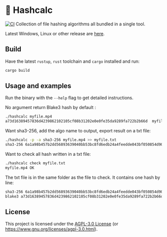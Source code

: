 # 🥧 Hashcalc

[![CI](https://github.com/Antidote1911/hashcalc/actions/workflows/ci.yml/badge.svg)](https://github.com/Antidote1911/hashcalc/actions/workflows/ci.yml)
Collection of file hashing algorithms all bundled in a single tool.

Latest Windows, Linux or other release are [here](https://github.com/Antidote1911/hashcalc/releases/latest).

## Build

Have the latest `rustup`, `rust` toolchain and `cargo` installed and run:

```sh
cargo build
```

## Usage and examples

Run the binary with the `--help` flag to get detailed instructions.

No argument return Blake3 hash by default :
```sh
./hashcalc myfile.mp4
a73d16389457836d4239862102105cf08b31202e0e0fe35da9289fa722b2b66d  myfile.mp4
```
Want sha3-256, add the algo name to output, export result on a txt file:
```sh
./hashcalc -p -a sha3-256 myfile.mp4 >> myfile.txt
sha3-256 6a1a98b457b2dd56893639040bb53bc8fd6edb24a4feedde043bf050854d908f  myfile.mp4
```
Want to check all hash written in a txt file:
```sh
./hashcalc check myfile.txt
myfile.mp4 OK
```
The txt file is in the same folder as the file to check. It contains one hash by line:
```sh
sha3-256 6a1a98b457b2dd56893639040bb53bc8fd6edb24a4feedde043bf050854d908f  myfile.mp4
blake3 a73d16389457836d4239862102105cf08b31202e0e0fe35da9289fa722b2b66d myfile.mp4
```

## License

This project is licensed under the [AGPL-3.0 License](LICENSE) (or
<https://www.gnu.org/licenses/agpl-3.0.html>).
